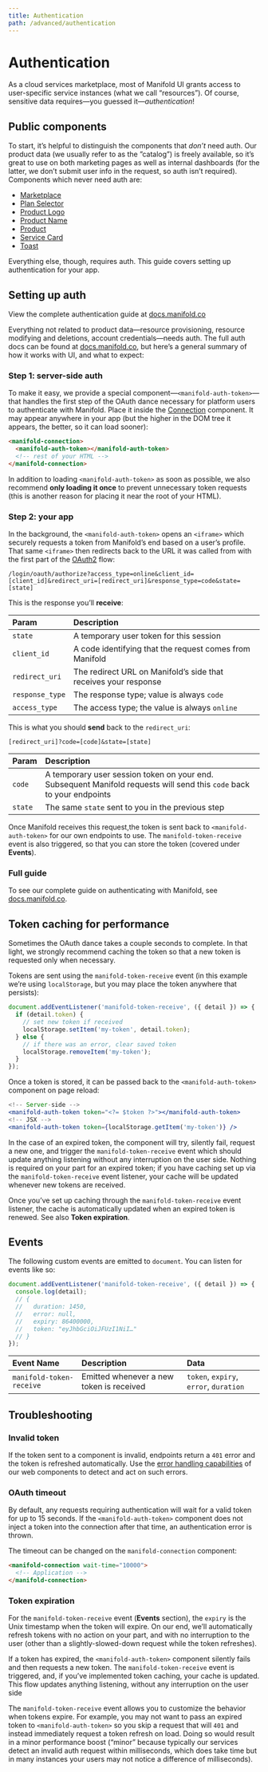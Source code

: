 ```yaml
---
title: Authentication
path: /advanced/authentication
---
```


# Authentication

As a cloud services marketplace, most of Manifold UI grants access to user-specific service
instances (what we call “resources”). Of course, sensitive data requires—you guessed
it—_authentication_!

## Public components

To start, it’s helpful to distinguish the components that _don’t_ need auth. Our product data (we
usually refer to as the ”catalog”) is freely available, so it’s great to use on both marketing pages
as well as internal dashboards (for the latter, we don’t submit user info in the request, so auth
isn’t required). Components which never need auth are:

- [Marketplace](/components/manifold-marketplace/)
- [Plan Selector](/components/plan-selector/)
- [Product Logo](/data/product-logo/)
- [Product Name](/data/product-name/)
- [Product](/components/product/)
- [Service Card](/components/manifold-service-card/)
- [Toast](/components/toast/)

Everything else, though, requires auth. This guide covers setting up authentication for your app.

## Setting up auth

<manifold-toast>
  <div>
    View the complete authentication guide at <a href="https://docs.manifold.co/docs/platforms-auth-AzsO1HvPT1Hnojsrsb10L">docs.manifold.co</a>
  </div>
</manifold-toast>

Everything not related to product data—resource provisioning, resource modifying and deletions,
account credentials—needs auth. The full auth docs can be found at
[docs.manifold.co][authentication], but here’s a general summary of how it works with UI, and what
to expect:

### Step 1: server-side auth

To make it easy, we provide a special component—`<manifold-auth-token>`—that handles the first step
of the OAuth dance necessary for platform users to authenticate with Manifold. Place it inside the
[Connection][connection] component. It may appear anywhere in your app (but the higher in the DOM
tree it appears, the better, so it can load sooner):

```html
<manifold-connection>
  <manifold-auth-token></manifold-auth-token>
  <!-- rest of your HTML -->
</manifold-connection>
```

In addition to loading `<manifold-auth-token>` as soon as possible, we also recommend **only loading
it once** to prevent unnecessary token requests (this is another reason for placing it near the root
of your HTML).

### Step 2: your app

In the background, the `<manifold-auth-token>` opens an `<iframe>` which securely requests a token
from Manifold’s end based on a user’s profile. That same `<iframe>` then redirects back to the URL
it was called from with the first part of the [OAuth2][oauth2] flow:

```
/login/oauth/authorize?access_type=online&client_id=[client_id]&redirect_uri=[redirect_uri]&response_type=code&state=[state]
```

This is the response you’ll **receive**:

| Param           | Description                                                     |
| :-------------- | :-------------------------------------------------------------- |
| `state`         | A temporary user token for this session                         |
| `client_id`     | A code identifying that the request comes from Manifold         |
| `redirect_uri`  | The redirect URL on Manifold’s side that receives your response |
| `response_type` | The response type; value is always `code`                       |
| `access_type`   | The access type; the value is always `online`                   |

This is what you should **send** back to the `redirect_uri`:

```
[redirect_uri]?code=[code]&state=[state]
```

| Param   | Description                                                                                                           |
| :------ | :-------------------------------------------------------------------------------------------------------------------- |
| `code`  | A temporary user session token on your end. Subsequent Manifold requests will send this `code` back to your endpoints |
| `state` | The same `state` sent to you in the previous step                                                                     |

Once Manifold receives this request,the token is sent back to `<manifold-auth-token>` for our own
endpoints to use. The `manifold-token-receive` event is also triggered, so that you can store the
token (covered under **Events**).

### Full guide

To see our complete guide on authenticating with Manifold, see [docs.manifold.co][authentication].

## Token caching for performance

Sometimes the OAuth dance takes a couple seconds to complete. In that light, we strongly recommend
caching the token so that a new token is requested only when necessary.

Tokens are sent using the `manifold-token-receive` event (in this example we’re using
`localStorage`, but you may place the token anywhere that persists):

```js
document.addEventListener('manifold-token-receive', ({ detail }) => {
  if (detail.token) {
    // set new token if received
    localStorage.setItem('my-token', detail.token);
  } else {
    // if there was an error, clear saved token
    localStorage.removeItem('my-token');
  }
});
```

Once a token is stored, it can be passed back to the `<manifold-auth-token>` component on page
reload:

```jsx
<!-- Server-side -->
<manifold-auth-token token="<?= $token ?>"></manifold-auth-token>
<!-- JSX -->
<manifold-auth-token token={localStorage.getItem('my-token')} />
```

In the case of an expired token, the component will try, silently fail, request a new one, and
trigger the `manifold-token-receive` event which should update anything listening without any
interruption on the user side. Nothing is required on your part for an expired token; if you have
caching set up via the `manifold-token-receive` event listener, your cache will be updated whenever
new tokens are received.

Once you’ve set up caching through the `manifold-token-receive` event listener, the cache is
automatically updated when an expired token is renewed. See also **Token expiration**.

## Events

The following custom events are emitted to `document`. You can listen for events like so:

```js
document.addEventListener('manifold-token-receive', ({ detail }) => {
  console.log(detail);
  // {
  //   duration: 1450,
  //   error: null,
  //   expiry: 86400000,
  //   token: "eyJhbGciOiJFUzI1NiI…"
  // }
});
```

| Event Name               | Description                              | Data                                   |
| :----------------------- | :--------------------------------------- | :------------------------------------- |
| `manifold-token-receive` | Emitted whenever a new token is received | `token`, `expiry`, `error`, `duration` |

## Troubleshooting

### Invalid token

If the token sent to a component is invalid, endpoints return a `401` error and the token is
refreshed automatically. Use the [error handling capabilities](/advanced/errors) of our web
components to detect and act on such errors.

### OAuth timeout

By default, any requests requiring authentication will wait for a valid token for up to 15 seconds.
If the `<manifold-auth-token>` component does not inject a token into the connection after that
time, an authentication error is thrown.

The timeout can be changed on the `manifold-connection` component:

```html
<manifold-connection wait-time="10000">
  <!-- Application -->
</manifold-connection>
```

### Token expiration

For the `manifold-token-receive` event (**Events** section), the `expiry` is the Unix timestamp when
the token will expire. On our end, we’ll automatically refresh tokens with no action on your part,
and with no interruption to the user (other than a slightly-slowed-down request while the token
refreshes).

If a token has expired, the `<manifold-auth-token>` component silently fails and then requests a new
token. The `manifold-token-receive` event is triggered, and, if you’ve implemented token caching,
your cache is updated. This flow updates anything listening, without any interruption on the user
side

The `manifold-token-receive` event allows you to customize the behavior when tokens expire. For
example, you may not want to pass an expired token to `<manifold-auth-token>` so you skip a request
that will `401` and instead immediately request a token refresh on load. Doing so would result in a
minor performance boost (“minor” because typically our services detect an invalid auth request
within milliseconds, which does take time but in many instances your users may not notice a
difference of milliseconds).

[authentication]: https://docs.manifold.co/docs/platforms-auth-AzsO1HvPT1Hnojsrsb10L
[connection]: /connection
[oauth2]: https://www.oauth.com/oauth2-servers/access-tokens/authorization-code-request
